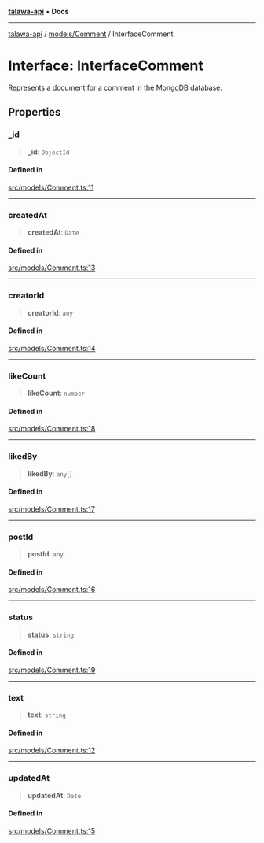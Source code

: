 [**talawa-api**](../../../README.md) • **Docs**

***

[talawa-api](../../../modules.md) / [models/Comment](../README.md) / InterfaceComment

# Interface: InterfaceComment

Represents a document for a comment in the MongoDB database.

## Properties

### \_id

> **\_id**: `ObjectId`

#### Defined in

[src/models/Comment.ts:11](https://github.com/PalisadoesFoundation/talawa-api/blob/3bacbf38707ebd3e3e5f1bc5b4cc7aa3b2adc169/src/models/Comment.ts#L11)

***

### createdAt

> **createdAt**: `Date`

#### Defined in

[src/models/Comment.ts:13](https://github.com/PalisadoesFoundation/talawa-api/blob/3bacbf38707ebd3e3e5f1bc5b4cc7aa3b2adc169/src/models/Comment.ts#L13)

***

### creatorId

> **creatorId**: `any`

#### Defined in

[src/models/Comment.ts:14](https://github.com/PalisadoesFoundation/talawa-api/blob/3bacbf38707ebd3e3e5f1bc5b4cc7aa3b2adc169/src/models/Comment.ts#L14)

***

### likeCount

> **likeCount**: `number`

#### Defined in

[src/models/Comment.ts:18](https://github.com/PalisadoesFoundation/talawa-api/blob/3bacbf38707ebd3e3e5f1bc5b4cc7aa3b2adc169/src/models/Comment.ts#L18)

***

### likedBy

> **likedBy**: `any`[]

#### Defined in

[src/models/Comment.ts:17](https://github.com/PalisadoesFoundation/talawa-api/blob/3bacbf38707ebd3e3e5f1bc5b4cc7aa3b2adc169/src/models/Comment.ts#L17)

***

### postId

> **postId**: `any`

#### Defined in

[src/models/Comment.ts:16](https://github.com/PalisadoesFoundation/talawa-api/blob/3bacbf38707ebd3e3e5f1bc5b4cc7aa3b2adc169/src/models/Comment.ts#L16)

***

### status

> **status**: `string`

#### Defined in

[src/models/Comment.ts:19](https://github.com/PalisadoesFoundation/talawa-api/blob/3bacbf38707ebd3e3e5f1bc5b4cc7aa3b2adc169/src/models/Comment.ts#L19)

***

### text

> **text**: `string`

#### Defined in

[src/models/Comment.ts:12](https://github.com/PalisadoesFoundation/talawa-api/blob/3bacbf38707ebd3e3e5f1bc5b4cc7aa3b2adc169/src/models/Comment.ts#L12)

***

### updatedAt

> **updatedAt**: `Date`

#### Defined in

[src/models/Comment.ts:15](https://github.com/PalisadoesFoundation/talawa-api/blob/3bacbf38707ebd3e3e5f1bc5b4cc7aa3b2adc169/src/models/Comment.ts#L15)
